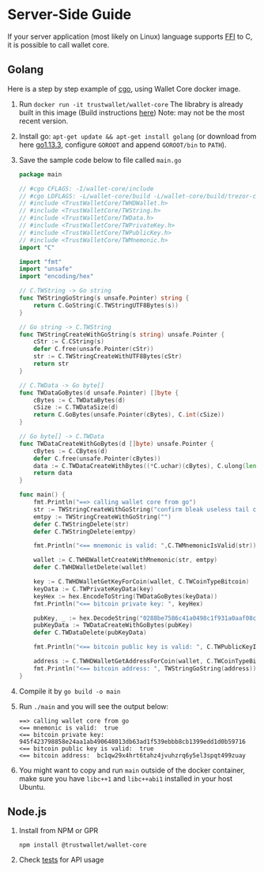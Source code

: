 # Server-Side Guide

If your server application (most likely on Linux) language supports [FFI](https://en.wikipedia.org/wiki/Foreign_function_interface) to C, it is possible to call wallet core.

## Golang

Here is a step by step example of [cgo](https://golang.org/cmd/cgo/), using Wallet Core docker image.

1. Run `docker run -it trustwallet/wallet-core`
   The librabry is already built in this image (Build instructions [here](building.md)) Note: may not be the most recent version.

2. Install go: `apt-get update && apt-get install golang`
   (or download from here [go1.13.3](https://dl.google.com/go/go1.13.3.linux-amd64.tar.gz), configure `GOROOT` and append `GOROOT/bin` to `PATH`).
3. Save the sample code below to file called `main.go`

   ```go
   package main
   
   // #cgo CFLAGS: -I/wallet-core/include
   // #cgo LDFLAGS: -L/wallet-core/build -L/wallet-core/build/trezor-crypto -lTrustWalletCore -lprotobuf -lTrezorCrypto -lc++ -lm
   // #include <TrustWalletCore/TWHDWallet.h>
   // #include <TrustWalletCore/TWString.h>
   // #include <TrustWalletCore/TWData.h>
   // #include <TrustWalletCore/TWPrivateKey.h>
   // #include <TrustWalletCore/TWPublicKey.h>
   // #include <TrustWalletCore/TWMnemonic.h>
   import "C"
   
   import "fmt"
   import "unsafe"
   import "encoding/hex"
   
   // C.TWString -> Go string
   func TWStringGoString(s unsafe.Pointer) string {
       return C.GoString(C.TWStringUTF8Bytes(s))
   }
   
   // Go string -> C.TWString
   func TWStringCreateWithGoString(s string) unsafe.Pointer {
       cStr := C.CString(s)
       defer C.free(unsafe.Pointer(cStr))
       str := C.TWStringCreateWithUTF8Bytes(cStr)
       return str
   }
   
   // C.TWData -> Go byte[]
   func TWDataGoBytes(d unsafe.Pointer) []byte {
       cBytes := C.TWDataBytes(d)
       cSize := C.TWDataSize(d)
       return C.GoBytes(unsafe.Pointer(cBytes), C.int(cSize))
   }
   
   // Go byte[] -> C.TWData
   func TWDataCreateWithGoBytes(d []byte) unsafe.Pointer {
       cBytes := C.CBytes(d)
       defer C.free(unsafe.Pointer(cBytes))
       data := C.TWDataCreateWithBytes((*C.uchar)(cBytes), C.ulong(len(d)))
       return data
   }
   
   func main() {
       fmt.Println("==> calling wallet core from go")
       str := TWStringCreateWithGoString("confirm bleak useless tail chalk destroy horn step bulb genuine attract split")
       emtpy := TWStringCreateWithGoString("")
       defer C.TWStringDelete(str)
       defer C.TWStringDelete(emtpy)
   
       fmt.Println("<== mnemonic is valid: ",C.TWMnemonicIsValid(str))
   
       wallet := C.TWHDWalletCreateWithMnemonic(str, emtpy)
       defer C.TWHDWalletDelete(wallet)
   
       key := C.TWHDWalletGetKeyForCoin(wallet, C.TWCoinTypeBitcoin)
       keyData := C.TWPrivateKeyData(key)
       keyHex := hex.EncodeToString(TWDataGoBytes(keyData))
       fmt.Println("<== bitcoin private key: ", keyHex)
   
       pubKey, _ := hex.DecodeString("0288be7586c41a0498c1f931a0aaf08c15811ee2651a5fe0fa213167dcaba59ae8")
       pubKeyData := TWDataCreateWithGoBytes(pubKey)
       defer C.TWDataDelete(pubKeyData)
   
       fmt.Println("<== bitcoin public key is valid: ", C.TWPublicKeyIsValid(pubKeyData, C.TWPublicKeyTypeSECP256k1))
   
       address := C.TWHDWalletGetAddressForCoin(wallet, C.TWCoinTypeBitcoin)
       fmt.Println("<== bitcoin address: ", TWStringGoString(address))
   }
   ```

4. Compile it by `go build -o main`
5. Run `./main` and you will see the output below:

   ```shell
   ==> calling wallet core from go
   <== mnemonic is valid:  true
   <== bitcoin private key:  945f423798858e24aa1ab490648013db63ad1f539ebbb8cb1399edd1d0b59716
   <== bitcoin public key is valid:  true
   <== bitcoin address:  bc1qw29x4hrt6tahz4jvuhzrq6y5el3spqt499zuay
   ```

6. You might want to copy and run `main` outside of the docker container, make sure you have `libc++1` and `libc++abi1` installed in your host Ubuntu.

## Node.js

1. Install from NPM or GPR

   ```shell
   npm install @trustwallet/wallet-core
   ```

2. Check [tests](https://github.com/trustwallet/wallet-core/tree/master/wasm/tests) for API usage

